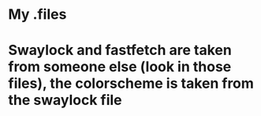 # My .files

# Swaylock and fastfetch are taken from someone else (look in those files), the colorscheme is taken from the swaylock file
